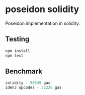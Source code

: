 # poseidon solidity

Poseidon implementation in solidity.

## Testing

```sh
npm install
npm test
```

## Benchmark

```js
solidity - 90549 gas
iden3 opcodes - 32226 gas
```
